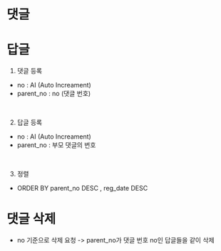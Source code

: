 # 댓글 <br>

# 답글 <br>
1. 댓글 등록
  - no        : AI (Auto Increament)
  - parent_no : no (댓글 번호)
<br>

2. 답글 등록
  - no        : AI (Auto Increament)
  - parent_no : 부모 댓글의 번호
<br>

3. 정렬
  - ORDER BY parent_no DESC
           ,  reg_date DESC

# 댓글 삭제
- no 기준으로 삭제 요청
-> parent_no가 댓글 번호 no인 답글들을 같이 삭제